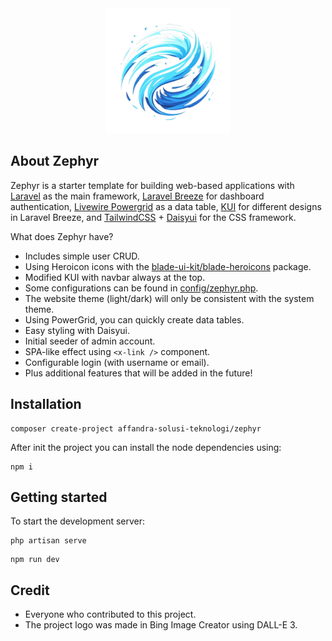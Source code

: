 <div align="center">
    <img src="./public/zephyr.png" alt="zephyr logo" width="200"/>
</div>

## About Zephyr

Zephyr is a starter template for building web-based applications with [Laravel](https://laravel.com/) as the main framework, [Laravel Breeze](https://github.com/laravel/breeze) for dashboard authentication, [Livewire Powergrid](https://livewire-powergrid.com/) as a data table, [KUI](https://github.com/Kamona-WD/kui-laravel-breeze) for different designs in Laravel Breeze, and [TailwindCSS](https://tailwindcss.com/) + [Daisyui](https://daisyui.com/) for the CSS framework.

What does Zephyr have?

- Includes simple user CRUD.
- Using Heroicon icons with the [blade-ui-kit/blade-heroicons](https://github.com/blade-ui-kit/blade-heroicons) package.
- Modified KUI with navbar always at the top.
- Some configurations can be found in [config/zephyr.php](/config/zephyr.php).
- The website theme (light/dark) will only be consistent with the system theme.
- Using PowerGrid, you can quickly create data tables.
- Easy styling with Daisyui.
- Initial seeder of admin account.
- SPA-like effect using `<x-link />` component.
- Configurable login (with username or email).
- Plus additional features that will be added in the future!

## Installation

```shell
composer create-project affandra-solusi-teknologi/zephyr
```

After init the project you can install the node dependencies using:
```
npm i
```

## Getting started

To start the development server:
```shell
php artisan serve
```

```
npm run dev
```

## Credit

- Everyone who contributed to this project.
- The project logo was made in Bing Image Creator using DALL-E 3.